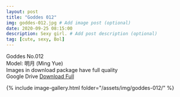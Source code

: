 ```yaml
---
layout: post
title: "Goddes 012"
img: goddes-012.jpg # Add image post (optional)
date: 2020-09-25 08:15:00
description: Sexy girl. # Add post description (optional)
tag: [cute, sexy, Bol]
---
```

Goddes No.012  
Model: 明月 (Ming Yue)                                               
Images in download package have full quality                    
Google Drive [Download Full](http://gestyy.com/eeJX6E)

{% include image-gallery.html folder="/assets/img/goddes-012/" %}
